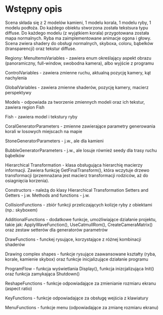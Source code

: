# Wstępny opis

Scena składa się z 2 modelów kamieni, 1 modelu korala, 1 modelu ryby, 1 modelu podłoża. Do każdego obiektu stworzona została tekstsura typu diffuse. Do każdego modelu (z wyjątkiem korala) przygotowana została mapa normalnych. Ryba ma zaimplementowane animacje ogona i głowy. Scena zwiera shadery do obsługi normalnych, skyboxa, coloru, bąbelków (transparencji) oraz tekstur diffuse.

Regiony:
MenuItemsVariables - zawiera enum określający aspekt obrazu (panoramiczny, full-window, swobodna kamera), albo wyjście z programu

ControlVariables - zawiera zmienne ruchu, aktualną pozycję kamery, kąt nachylenia

GlobalVariables - zawiera zmienne shaderów, pozycję kamery, macierz perspektywy

Models - odpowiada za tworzenie zmiennych modeli oraz ich tekstur, zawiera region Fish

Fish - zawiera model i tekstury ryby

CoralGeneratorParameters - zmienne zawierające parametry generowania korali w losowych miejscach na mapie 

StoneGeneratorParameters - j.w., ale dla kamieni

BubbleGeneratorParameters - j.w., ale losuje również seedy dla trasy ruchu bąbelków 

Hierarchical Transformation - klasa obsługująca hierarchię macierzy informacji. Zawiera funkcję GetFinalTransform(), która wczytuje  drzewo transformacji (przemnażana jest macierz transformacji rodziców, aż do osiagnięcia korzenia). 

Constructors - należą do klasy Hierarchical Transformation
Setters and Getters - j.w.
Methods and functions - j.w.

CollisionFunctions - zbiór funkcji przeliczających kolizje ryby z obiektami (np.: skyboxem)

AdditionalFunctions - dodatkowe funkcje, umożliwiające działanie projektu, takie jak: ApplyWaveFunction(), UseCatmullRom(), CreateCameraMatrix() oraz zestaw setterów dla generatorów parametrów

DrawFunctions - funckej rysujące, korzystające z różnej kombinacji shaderów

Drawing complex shapes - funkcje rysujące zaawansowane kształty (ryba, korale, kamienie skybox) oraz funkcje inicjalizujące działanie programu

ProgramFlow - funkcja wyświetlania Display(), funkcja inizcjalizująca Init() oraz funkcja zamykająca Shutdown()

ReshapeFunctions - funkcje odpowiadające za zmienianie rozmiaru ekranu (aspect ratio)

KeyFunctions - funkcje odpowiadające za obsługę wejścia z klawiatury

MenuFunctions - funkcje menu (odpowiadające za zmianę rozmiaru ekranu)
